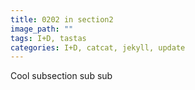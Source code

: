 ```yaml
---
title: 0202 in section2
image_path: ""
tags: I+D, tastas
categories: I+D, catcat, jekyll, update
---
```

Cool subsection sub sub
